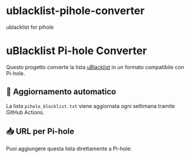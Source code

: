 # ublacklist-pihole-converter
ublacklist for pihole

# uBlacklist Pi-hole Converter

Questo progetto converte la lista [uBlacklist](https://raw.githubusercontent.com/popcar2/BadWebsiteBlocklist/refs/heads/main/uBlacklist.txt) in un formato compatibile con Pi-hole.

## 🔄 Aggiornamento automatico

La lista `pihole_blocklist.txt` viene aggiornata ogni settimana tramite GitHub Actions.

## 📥 URL per Pi-hole

Puoi aggiungere questa lista direttamente a Pi-hole:


